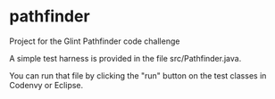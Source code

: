 # pathfinder
Project for the Glint Pathfinder code challenge

A simple test harness is provided in the file src/Pathfinder.java.

You can run that file by clicking the "run" button on the test classes in Codenvy or Eclipse.